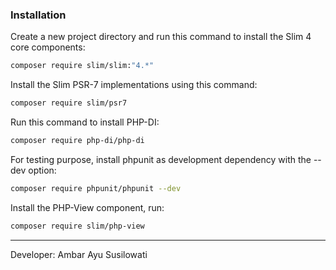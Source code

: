 ### Installation

Create a new project directory and run this command to install the Slim 4 core components:
```sh
composer require slim/slim:"4.*"
```

Install the Slim PSR-7 implementations using this command:
```sh
composer require slim/psr7
```

Run this command to install PHP-DI:
```sh
composer require php-di/php-di
```

For testing purpose, install phpunit as development dependency with the --dev option:
```sh
composer require phpunit/phpunit --dev
```

Install the PHP-View component, run:
```sh
composer require slim/php-view
```

--- 
Developer: Ambar Ayu Susilowati